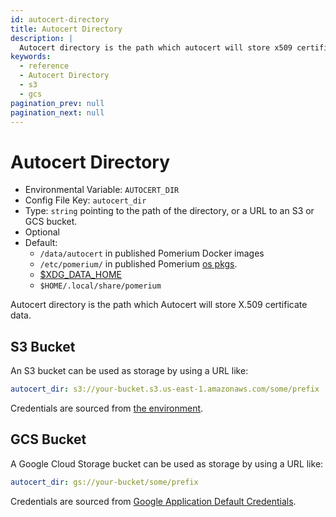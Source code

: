 ```yaml
---
id: autocert-directory
title: Autocert Directory
description: |
  Autocert directory is the path which autocert will store x509 certificate data.
keywords:
  - reference
  - Autocert Directory
  - s3
  - gcs
pagination_prev: null
pagination_next: null
---
```


# Autocert Directory

- Environmental Variable: `AUTOCERT_DIR`
- Config File Key: `autocert_dir`
- Type: `string` pointing to the path of the directory, or a URL to an S3 or GCS bucket.
- Optional
- Default:
  - `/data/autocert` in published Pomerium Docker images
  - `/etc/pomerium/` in published Pomerium [os pkgs](https://github.com/pomerium/pomerium/blob/5e3ae59658246bfe3d4cc5d12997c6e19350bf80/ospkg/pomerium.service#L8). 
  - [$XDG_DATA_HOME](https://specifications.freedesktop.org/basedir-spec/basedir-spec-latest.html)
  - `$HOME/.local/share/pomerium`

Autocert directory is the path which Autocert will store X.509 certificate data.

## S3 Bucket

An S3 bucket can be used as storage by using a URL like:

```yaml
autocert_dir: s3://your-bucket.s3.us-east-1.amazonaws.com/some/prefix
```

Credentials are sourced from [the environment](https://pkg.go.dev/github.com/aws/aws-sdk-go-v2/config#EnvConfig).

## GCS Bucket

A Google Cloud Storage bucket can be used as storage by using a URL like:

```yaml
autocert_dir: gs://your-bucket/some/prefix
```

Credentials are sourced from [Google Application Default Credentials](https://cloud.google.com/docs/authentication/application-default-credentials).
